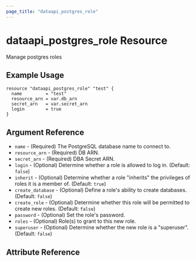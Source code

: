 ```yaml
---
page_title: "dataapi_postgres_role"
---
```


# dataapi_postgres_role Resource

Manage postgres roles

## Example Usage

```hcl
resource "dataapi_postgres_role" "test" {
  name         = "test"
  resource_arn = var.db_arn
  secret_arn   = var.secret_arn
  login        = true
}
```

## Argument Reference

- `name` - (Required) The PostgreSQL database name to connect to.
- `resource_arn` - (Required) DB ARN.
- `secret_arn` - (Required) DBA Secret ARN.
- `login` - (Optional) Determine whether a role is allowed to log in. (Default: `false`)
- `inherit` - (Optional) Determine whether a role "inherits" the privileges of roles it is a member of. (Default: `true`)
- `create_database` - (Optional) Define a role's ability to create databases. (Default: `false`)
- `create_role` - (Optional) Determine whether this role will be permitted to create new roles. (Default: `false`)
- `password` - (Optional) Set the role's password.
- `roles` - (Optional) Role(s) to grant to this new role.
- `superuser` - (Optional) Determine whether the new role is a "superuser". (Default: `false`)

## Attribute Reference
